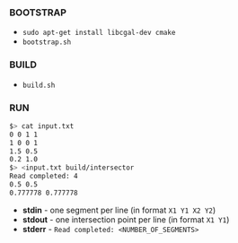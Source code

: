 ### BOOTSTRAP
* `sudo apt-get install libcgal-dev cmake`
* `bootstrap.sh`

### BUILD
* `build.sh`

### RUN
```bash
$> cat input.txt
0 0 1 1
1 0 0 1
1.5 0.5
0.2 1.0
$> <input.txt build/intersector
Read completed: 4
0.5 0.5
0.777778 0.777778
```
* **stdin** - one segment per line (in format `X1 Y1 X2 Y2`)
* **stdout** - one intersection point per line (in format `X1 Y1`)
* **stderr** - `Read completed: <NUMBER_OF_SEGMENTS>`
